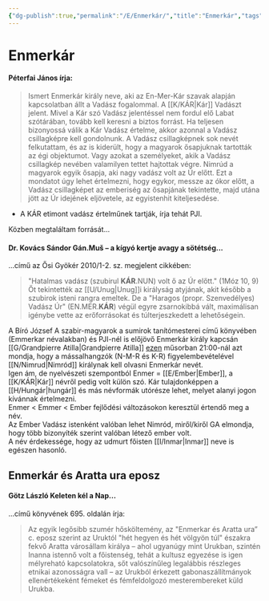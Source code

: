 ```yaml
---
{"dg-publish":true,"permalink":"/E/Enmerkár/","title":"Enmerkár","tags":["dg_uploaded"],"created":"2023-11-09T04:00","updated":"2023-11-09T04:00"}
---
```



# Enmerkár

#### Péterfai János írja:

> Ismert Enmerkár király neve, aki az En-Mer-Kár szavak alapján kapcsolatban állt a Vadász fogalommal. A [[K/KÁR\|Kár]] Vadászt jelent. Mivel a Kár szó Vadász jelentéssel nem fordul elő Labat szótárában, tovább kell keresni a biztos forrást. Ha teljesen bizonyossá válik a Kár Vadász értelme, akkor azonnal a Vadász csillagképre kell gondolnunk. A Vadász csillagképnek sok nevét felkutattam, és az is kiderült, hogy a magyarok ősapjuknak tartották az égi objektumot. Vagy azokat a személyeket, akik a Vadász csillagkép nevében valamilyen tettet hajtottak végre. Nimrúd a magyarok egyik ősapja, aki nagy vadász volt az Úr előtt. Ezt a mondatot úgy lehet értelmezni, hogy egykor, messze az ókor előtt, a Vadász csillagképet az emberiség az ősapjának tekintette, majd utána jött az Úr idejének eljövetele, az egyistenhit kiteljesedése.  
- A KÁR etimont vadász értelműnek tartják, írja tehát PJI.

Közben megtaláltam forrását...  

#### Dr. Kovács Sándor Gán.Muš – a kígyó kertje avagy a sötétség...

...című az Ősi Gyökér 2010/1-2. sz. megjelent cikkében:  
> "Hatalmas vadász (szubirul **KÁR**.NUN) volt ő az Úr előtt." (1Móz 10, 9) Őt tekintették az [[U/Unug\|Unug]]i királyság atyjának, akit később a szubirok isteni rangra emeltek. De a "Haragos (propr. Szenvedélyes) Vadász Úr" (EN.MER.**KÁR**) végül egyre zsarnokibbá vált, maximálisan igénybe vette az erőforrásokat és túlterjeszkedett a lehetőségein.  

A Bíró József A szabir-magyarok a sumirok tanítómesterei című könyvében (Emmerkar névalakban) és PJI-nél is előjövő Enmerkár király kapcsán [[G/Grandpierre Atilla\|Grandpierre Atilla]] [ezen](https://youtu.be/oVSHcgp2mfY) műsorban 21:00-nál azt mondja, hogy a mássalhangzók (N-M-R és K-R) figyelembevételével [[N/Nimrud\|Nimród]] királynak kell olvasni Enmerkár nevét.  
Igen ám, de nyelvészeti szempontból Enmer = [[E/Ember\|Ember]], a [[K/KÁR\|Kár]] névről pedig volt külön szó. Kár tulajdonképpen a [[H/Hungár\|hungár]] és más névformák utórésze lehet, melyet alanyi jogon kívánnak értelmezni.  
Enmer < Emmer < Ember fejlődési változásokon keresztül értendő meg a név.  
Az Ember Vadász istenként valóban lehet Nimród, miről/kiről GA elmondja, hogy több bizonyíték szerint valóban létező ember volt.  
A név érdekessége, hogy az udmurt főisten [[I/Inmar\|Inmar]] neve is egészen hasonló.  

## Enmerkár és Aratta ura eposz

#### Götz László Keleten kél a Nap...

...című könyvének 695. oldalán írja:  
> Az egyik legősibb szumér hősköltemény, az "Enmerkar és Aratta ura” c. eposz szerint az Uruktól "hét hegyen és hét völgyön túl" északra fekvő Aratta városállam királya – ahol ugyanúgy mint Urukban, szintén Inanna istennő volt a főistenség, tehát a kultusz egyezése is igen mélyreható kapcsolatokra, sőt valószínűleg legalábbis részleges etnikai azonosságra vall – az Urukból érkezett gabonaszállítmányok ellenértékeként fémeket és fémfeldolgozó mesterembereket küld Urukba.  